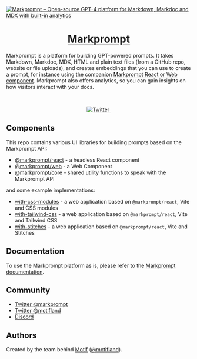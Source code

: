 <a href="https://markprompt.com">
  <img alt="Markprompt – Open-source GPT-4 platform for Markdown, Markdoc and MDX with built-in analytics" src="https://user-images.githubusercontent.com/504893/227404383-62737a47-72ab-4426-b7b3-83db5b836ebb.png">
  <h1 align="center">Markprompt</h1>
</a>

Markprompt is a platform for building GPT-powered prompts. It takes Markdown, Markdoc, MDX, HTML and plain text files (from a GitHub repo, website or file uploads), and creates embeddings that you can use to create a prompt, for instance using the companion [Markprompt React or Web component](https://markprompt.com/docs#components). Markprompt also offers analytics, so you can gain insights on how visitors interact with your docs.

<br />

<p align="center">
  <a href="https://twitter.com/markprompt">
    <img src="https://img.shields.io/twitter/follow/markprompt?style=flat&label=%40markprompt&logo=twitter&color=0bf&logoColor=fff" alt="Twitter" />
  </a>
  <a aria-label="License" href="https://github.com/motifland/markprompt-js/blob/main/LICENSE">
    <img alt="" src="https://badgen.net/npm/license/markprompt">
  </a>
</p>

## Components

This repo contains various UI libraries for building prompts based on the Markprompt API:

- [@markprompt/react](https://github.com/motifland/markprompt-js/blob/main/packages/react/README.md) - a headless React component
- [@markprompt/web](https://github.com/motifland/markprompt-js/blob/main/packages/web/README.md) - a Web Component
- [@markprompt/core](https://github.com/motifland/markprompt-js/blob/main/packages/web/README.md) - shared utility functions to speak with the Markprompt API

and some example implementations:

- [with-css-modules](https://github.com/motifland/markprompt-js/blob/main/examples/with-css-modules/README.md) - a web application based on `@markprompt/react`, Vite and CSS modules
- [with-tailwind-css](https://github.com/motifland/markprompt-js/blob/main/examples/with-tailwind-css/README.md) - a web application based on `@markprompt/react`, Vite and Tailwind CSS
- [with-stitches](https://github.com/motifland/markprompt-js/blob/main/examples/with-stitches/README.md) - a web application based on `@markprompt/react`, Vite and Stitches

## Documentation

To use the Markprompt platform as is, please refer to the [Markprompt documentation](https://markprompt.com/docs).

## Community

- [Twitter @markprompt](https://twitter.com/markprompt)
- [Twitter @motifland](https://twitter.com/motifland)
- [Discord](https://discord.gg/MBMh4apz6X)

## Authors

Created by the team behind [Motif](https://motif.land)
([@motifland](https://twitter.com/motifland)).
